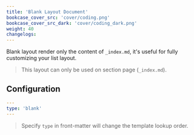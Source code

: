 ```yaml
---
title: 'Blank Layout Document'
bookcase_cover_src: 'cover/coding.png'
bookcase_cover_src_dark: 'cover/coding_dark.png'
weight: 40
changelogs:
---
```


Blank layout render only the content of `_index.md`, it's useful for fully customizing your list layout.

> This layout can only be used on section page (`_index.md`).

## Configuration

```yaml
---
type: 'blank'
---
```

> Specify `type` in front-matter will change the template lookup order.
